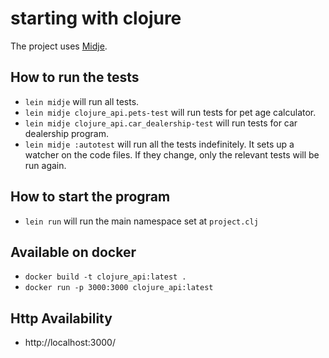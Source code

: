 # starting with clojure
The project uses [Midje](https://github.com/marick/Midje/).

## How to run the tests
- `lein midje` will run all tests.
- `lein midje clojure_api.pets-test` will run tests for pet age calculator.
- `lein midje clojure_api.car_dealership-test` will run tests for car dealership program.
- `lein midje :autotest` will run all the tests indefinitely. It sets up a
watcher on the code files. If they change, only the relevant tests will be
run again.

## How to start the program
- `lein run` will run the main namespace set at `project.clj`

## Available on docker
- `docker build -t clojure_api:latest .`
- `docker run -p 3000:3000 clojure_api:latest`

## Http Availability
- http://localhost:3000/